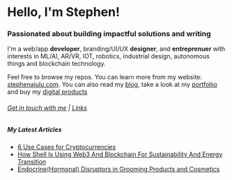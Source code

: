   <!-- Hello there! Feel free to make this your own but kindly don't use my data. Attributions are welcomed & appreciated --> 

# Hello, I'm Stephen!

### Passionated about building impactful solutions and writing

I'm a web/app **developer**, branding/UI/UX **designer**, and **entreprenuer** with interests in ML/AI, AR/VR, IOT, robotics, industrial design, autonomous things and blockchain technology.

Feel free to browse my repos. You can learn more from my website: [stephenajulu.com](https://www.stephenajulu.com). You can also read my [blog](https://www.stephenajulu.com/blog), take a look at my [portfoliio](https://www.stephenajulu.com/portfolio) and buy my [digital products](https://www.stephenajulu.com/store)

###### [Get in touch with me](https://www.stephenajulu.com/contact) | [Links](https://www.stephenajulu.com/links)


<h5>My Latest Articles</h5>

<!-- BLOG-POST-LIST:START -->
- [6 Use Cases for Cryptocurrencies](https://stephenajulu.com/blog/6-use-cases-for-cryptocurrency/)
- [How Shell Is Using Web3 And Blockchain For Sustainability And Energy Transition](https://stephenajulu.com/blog/how-shell-is-using-web3-and-blockchain-for-sustainability-and-energy-transition/)
- [Endocrine&lpar;Hormonal&rpar; Disruptors in Grooming Products and Cosmetics](https://stephenajulu.com/blog/endocrine-hormonal-disruptors-in-grooming-products-and-cosmetics/)
<!-- BLOG-POST-LIST:END -->

